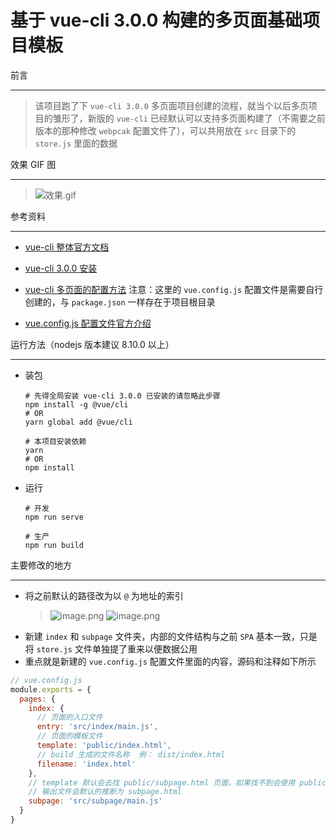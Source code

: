 # 基于 vue-cli 3.0.0 构建的多页面基础项目模板

前言

---

> 该项目跑了下 `vue-cli 3.0.0` 多页面项目创建的流程，就当个以后多页项目的雏形了，新版的 `vue-cli` 已经默认可以支持多页面构建了（不需要之前版本的那种修改 `webpcak` 配置文件了），可以共用放在 `src` 目录下的 `store.js` 里面的数据

效果 GIF 图

---

> ![效果.gif](https://upload-images.jianshu.io/upload_images/9064013-9b433b4901fbc83e.gif?imageMogr2/auto-orient/strip)

参考资料

---

- [vue-cli 整体官方文档](https://cli.vuejs.org/guide/)

- [vue-cli 3.0.0 安装](https://cli.vuejs.org/guide/creating-a-project.html#installation)

- [vue-cli 多页面的配置方法](https://cli.vuejs.org/config/#pages)
  注意：这里的 `vue.config.js` 配置文件是需要自行创建的，与 `package.json` 一样存在于项目根目录

- [vue.config.js 配置文件官方介绍](https://cli.vuejs.org/config/#vue-config-js)

运行方法（nodejs 版本建议 8.10.0 以上）

---

- 装包

  ```shell
  # 先得全局安装 vue-cli 3.0.0 已安装的请忽略此步骤
  npm install -g @vue/cli
  # OR
  yarn global add @vue/cli

  # 本项目安装依赖
  yarn
  # OR
  npm install
  ```

- 运行

  ```
  # 开发
  npm run serve

  # 生产
  npm run build
  ```

主要修改的地方

---

- 将之前默认的路径改为以 `@` 为地址的索引
  > ![image.png](https://upload-images.jianshu.io/upload_images/9064013-f68f00de655ae06f.png?imageMogr2/auto-orient/strip%7CimageView2/2/w/1240)
  > ![image.png](https://upload-images.jianshu.io/upload_images/9064013-d91ea67d028df791.png?imageMogr2/auto-orient/strip%7CimageView2/2/w/1240)
- 新建 `index` 和 `subpage` 文件夹，内部的文件结构与之前 `SPA` 基本一致，只是将 `store.js` 文件单独提了重来以便数据公用
- 重点就是新建的 `vue.config.js` 配置文件里面的内容，源码和注释如下所示

```javascript
// vue.config.js
module.exports = {
  pages: {
    index: {
      // 页面的入口文件
      entry: 'src/index/main.js',
      // 页面的模板文件
      template: 'public/index.html',
      // build 生成的文件名称  例： dist/index.html
      filename: 'index.html'
    },
    // template 默认会去找 public/subpage.html 页面，如果找不到会使用 public/index.html 文件
    // 输出文件会默认的推断为 subpage.html
    subpage: 'src/subpage/main.js'
  }
}
```
